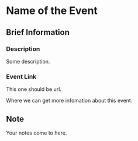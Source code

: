 # Name of the Event

## Brief Information

### Description

Some description.

### Event Link

This one should be url.  

Where we can get more infomation about this event.  

## Note

Your notes come to here.
